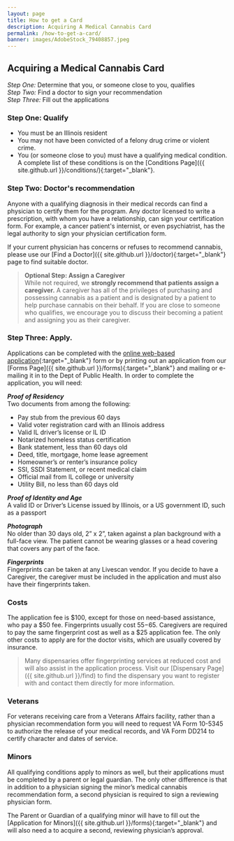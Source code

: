 ```yaml
---
layout: page
title: How to get a Card
description: Acquiring A Medical Cannabis Card
permalink: /how-to-get-a-card/
banner: images/AdobeStock_79408857.jpeg
---
```


## Acquiring a Medical Cannabis Card  

*Step One:* Determine that you, or someone close to you, qualifies  
*Step Two:* Find a doctor to sign your recommendation  
*Step Three:* Fill out the applications  

### Step One: Qualify
* You must be an Illinois resident
* You may not have been convicted of a felony drug crime or violent crime.
* You (or someone close to you) must have a qualifying medical condition.  A complete list of these conditions is on the [Conditions Page]({{ site.github.url }}/conditions/){:target="_blank"}.

### Step Two: Doctor's recommendation
Anyone with a qualifying diagnosis in their medical records can find a physician to certify them for the program. Any doctor licensed to write a prescription, with whom you have a relationship, can sign your certification form.  For example, a cancer patient's internist, or even psychiatrist, has the legal authority to sign your physician certification form.

If your current physician has concerns or refuses to recommend cannabis, please use our [Find a Doctor]({{ site.github.url }}/doctor){:target="_blank"} page to find suitable doctor.

> **Optional Step: Assign a Caregiver**   
> While not required, we __strongly recommend that patients assign a caregiver.__  A caregiver has all of the privileges of purchasing and possessing cannabis as a patient and is designated by a patient to help purchase cannabis on their behalf. If you are close to someone who qualifies, we encourage you to discuss their becoming a patient and assigning you as their caregiver.

### Step Three: Apply.
Applications can be completed with the [online web-based application](http://www.dph.illinois.gov/topics-services/prevention-wellness/medical-cannabis/medical-cannabis-registry-application){:target="_blank"} form or by printing out an application from our [Forms Page]({{  site.github.url  }}/forms){:target="_blank"} and mailing or e-mailing it in to the Dept of Public Health.  In order to complete the application, you will need:  

*__Proof of Residency__*   
Two documents from among the following:  

   * Pay stub from the previous 60 days  
   * Valid voter registration card with an Illinois address  
   * Valid IL driver’s license or IL ID  
   * Notarized homeless status certification  
   * Bank statement, less than 60 days old  
   * Deed, title, mortgage, home lease agreement  
   * Homeowner’s or renter’s insurance policy  
   * SSI, SSDI Statement, or recent medical claim  
   * Official mail from IL college or university  
   * Utility Bill, no less than 60 days old  

*__Proof of Identity and Age__*   
A valid ID or Driver’s License issued by Illinois, or a US government ID, such as a passport 

*__Photograph__*  
No older than 30 days old, 2” x 2”, taken against a plan background with a full-face view. The patient cannot be wearing glasses or a head covering that covers any part of the face. 

*__Fingerprints__*  
Fingerprints can be taken at any Livescan vendor. If you decide to have a Caregiver, the caregiver must be included in the application and must also have their fingerprints taken.  

### Costs
The application fee is $100, except for those on need-based assistance, who pay a $50 fee. Fingerprints usually cost $55-$65. Caregivers are required to pay the same fingerprint cost as well as a $25 application fee. The only other costs to apply are for the doctor visits, which are usually covered by insurance.

> Many dispensaries offer fingerprinting services at reduced cost and will also assist in the application process.  Visit our [Dispensary Page]({{ site.github.url }}/find) to find the dispensary you want to register with and contact them directly for more information.

### Veterans
For veterans receiving care from a Veterans Affairs facility, rather than a physician recommendation form you will need to request VA Form 10-5345 to authorize the release of your medical records, and VA Form DD214 to certify character and dates of service. 

### Minors
All qualifying conditions apply to minors as well, but their applications must be completed by a parent or legal guardian.  The only other difference is that in addition to a physician signing the minor’s medical cannabis recommendation form, a second physician is required to sign a reviewing physician form. 

The Parent or Guardian of a qualifying minor will have to fill out the
[Application for Minors]({{ site.github.url }}/forms){:target="_blank"}
and will also need a to acquire a second, reviewing physician’s approval. 
